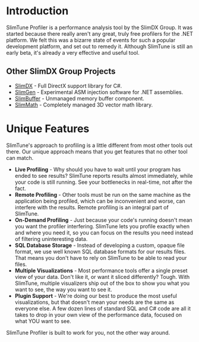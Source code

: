 # Introduction #

SlimTune Profiler is a performance analysis tool by the SlimDX Group. It was started because there really aren't any great, truly free profilers for the .NET platform. We felt this was a bizarre state of events for such a popular development platform, and set out to remedy it. Although SlimTune is still an early beta, it's already a very effective and useful tool.

## Other SlimDX Group Projects ##
  * [SlimDX](http://code.google.com/p/slimdx/) - Full DirectX support library for C#.
  * [SlimGen](http://code.google.com/p/slimgen/) - Experimental ASM injection software for .NET assemblies.
  * [SlimBuffer](http://code.google.com/p/slimbuffer/) - Unmanaged memory buffer component.
  * [SlimMath](http://code.google.com/p/slimmath/) - Completely managed 3D vector math library.

# Unique Features #

SlimTune's approach to profiling is a little different from most other tools out there. Our unique approach means that you get features that no other tool can match.
  * **Live Profiling** - Why should you have to wait until your program has ended to see results? SlimTune reports results almost immediately, while your code is still running. See your bottlenecks in real-time, not after the fact.
  * **Remote Profiling** - Other tools must be run on the same machine as the application being profiled, which can be inconvenient and worse, can interfere with the results. Remote profiling is an integral part of SlimTune.
  * **On-Demand Profiling** - Just because your code's running doesn't mean you want the profiler interfering. SlimTune lets you profile exactly when and where you need it, so you can focus on the results you need instead of filtering uninteresting data.
  * **SQL Database Storage** - Instead of developing a custom, opaque file format, we use well known SQL database formats for our results files. That means you don't have to rely on SlimTune to be able to read your files.
  * **Multiple Visualizations** - Most performance tools offer a single preset view of your data. Don't like it, or want it sliced differently? Tough. With SlimTune, multiple visualizers ship out of the box to show you what you want to see, the way you want to see it.
  * **Plugin Support** - We're doing our best to produce the most useful visualizations, but that doesn't mean your needs are the same as everyone else. A few dozen lines of standard SQL and C# code are all it takes to drop in your own view of the performance data, focused on what YOU want to see.

SlimTune Profiler is built to work for you, not the other way around.